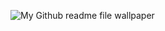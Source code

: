 ![My Github readme file wallpaper](https://github.com/Jlscsr/Readme-file-assets/blob/main/github_wp.png)
